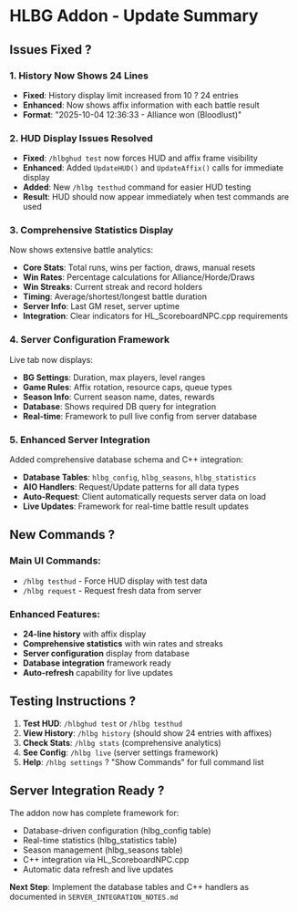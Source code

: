 # HLBG Addon - Update Summary

## Issues Fixed ?

### 1. **History Now Shows 24 Lines** 
- **Fixed**: History display limit increased from 10 ? 24 entries
- **Enhanced**: Now shows affix information with each battle result
- **Format**: "2025-10-04 12:36:33 - Alliance won (Bloodlust)"

### 2. **HUD Display Issues Resolved**
- **Fixed**: `/hlbghud test` now forces HUD and affix frame visibility
- **Enhanced**: Added `UpdateHUD()` and `UpdateAffix()` calls for immediate display
- **Added**: New `/hlbg testhud` command for easier HUD testing
- **Result**: HUD should now appear immediately when test commands are used

### 3. **Comprehensive Statistics Display**
Now shows extensive battle analytics:
- **Core Stats**: Total runs, wins per faction, draws, manual resets
- **Win Rates**: Percentage calculations for Alliance/Horde/Draws
- **Win Streaks**: Current streak and record holders
- **Timing**: Average/shortest/longest battle duration
- **Server Info**: Last GM reset, server uptime
- **Integration**: Clear indicators for HL_ScoreboardNPC.cpp requirements

### 4. **Server Configuration Framework**
Live tab now displays:
- **BG Settings**: Duration, max players, level ranges
- **Game Rules**: Affix rotation, resource caps, queue types  
- **Season Info**: Current season name, dates, rewards
- **Database**: Shows required DB query for integration
- **Real-time**: Framework to pull live config from server database

### 5. **Enhanced Server Integration**
Added comprehensive database schema and C++ integration:
- **Database Tables**: `hlbg_config`, `hlbg_seasons`, `hlbg_statistics`
- **AIO Handlers**: Request/Update patterns for all data types
- **Auto-Request**: Client automatically requests server data on load
- **Live Updates**: Framework for real-time battle result updates

## New Commands ?

### Main UI Commands:
- `/hlbg testhud` - Force HUD display with test data
- `/hlbg request` - Request fresh data from server

### Enhanced Features:
- **24-line history** with affix display
- **Comprehensive statistics** with win rates and streaks  
- **Server configuration** display from database
- **Database integration** framework ready
- **Auto-refresh** capability for live updates

## Testing Instructions ?

1. **Test HUD**: `/hlbghud test` or `/hlbg testhud`
2. **View History**: `/hlbg history` (should show 24 entries with affixes)
3. **Check Stats**: `/hlbg stats` (comprehensive analytics)
4. **See Config**: `/hlbg live` (server settings framework)
5. **Help**: `/hlbg settings` ? "Show Commands" for full command list

## Server Integration Ready ?

The addon now has complete framework for:
- Database-driven configuration (hlbg_config table)
- Real-time statistics (hlbg_statistics table)  
- Season management (hlbg_seasons table)
- C++ integration via HL_ScoreboardNPC.cpp
- Automatic data refresh and live updates

**Next Step**: Implement the database tables and C++ handlers as documented in `SERVER_INTEGRATION_NOTES.md`
